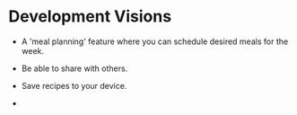 # Development Visions #

- A 'meal planning' feature where you can schedule desired meals for the week.

- Be able to share with others.

- Save recipes to your device.

- 

